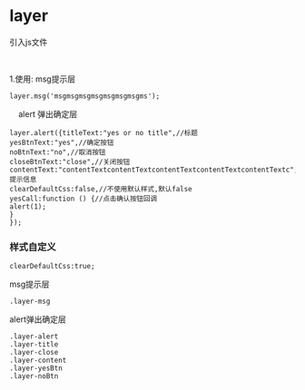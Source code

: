 # layer   
引入js文件

    <script type="text/javascript" src="carousel.js"></script>

1.使用:
msg提示层

    layer.msg('msgmsgmsgmsgmsgmsgmsgms');
    
alert 弹出确定层


    layer.alert({titleText:"yes or no title",//标题
    yesBtnText:"yes",//确定按钮
    noBtnText:"no",//取消按钮
    closeBtnText:"close",//关闭按钮
    contentText:"contentTextcontentTextcontentTextcontentTextcontentTextc",//提示信息
    clearDefaultCss:false,//不使用默认样式,默认false
    yesCall:function () {//点击确认按钮回调
    alert(1);
    }
    });


### 样式自定义  


    clearDefaultCss:true;

msg提示层 

    .layer-msg


alert弹出确定层


    .layer-alert
    .layer-title
    .layer-close
    .layer-content
    .layer-yesBtn
    .layer-noBtn
